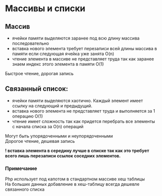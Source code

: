 # Массивы и списки
## Массив
- ячейки памяти выделяются заранее под всю длину массива последовательно
- вставка нового элемента требует перезаписи всей длины массива в памяти если следующая ячейка уже занята O(n)
- чтение элемента в массиве не представляет труда так как заранее знаем индекс этого элемента в памяти O(1)

Быстрое чтение, дорогая запись

## Связанный список:
- ячейки памяти выделяются хаотично. Каждый элемент имеет ссылку на следующий и предыдущий.
- вставка нового элемента не представляет труда и выполняется за 1 операцию O(1)
- чтение имеет сложность так как придется перебрать все элементы с начала списка за O(n) операций

Могут быть упорядоченными и неупорядоченными<br>
Дорогое чтение, дешевая запись

**! вставка элемента в середину лучше в списке так как это требует всего лишь перезаписи ссылок соседних элементов.**

### Примечание
Php использует под капотом в стандартном массиве хеш таблицы <br>
На больших данных добавление в хеш-таблицу всегда дешевле связанного списка <br>
